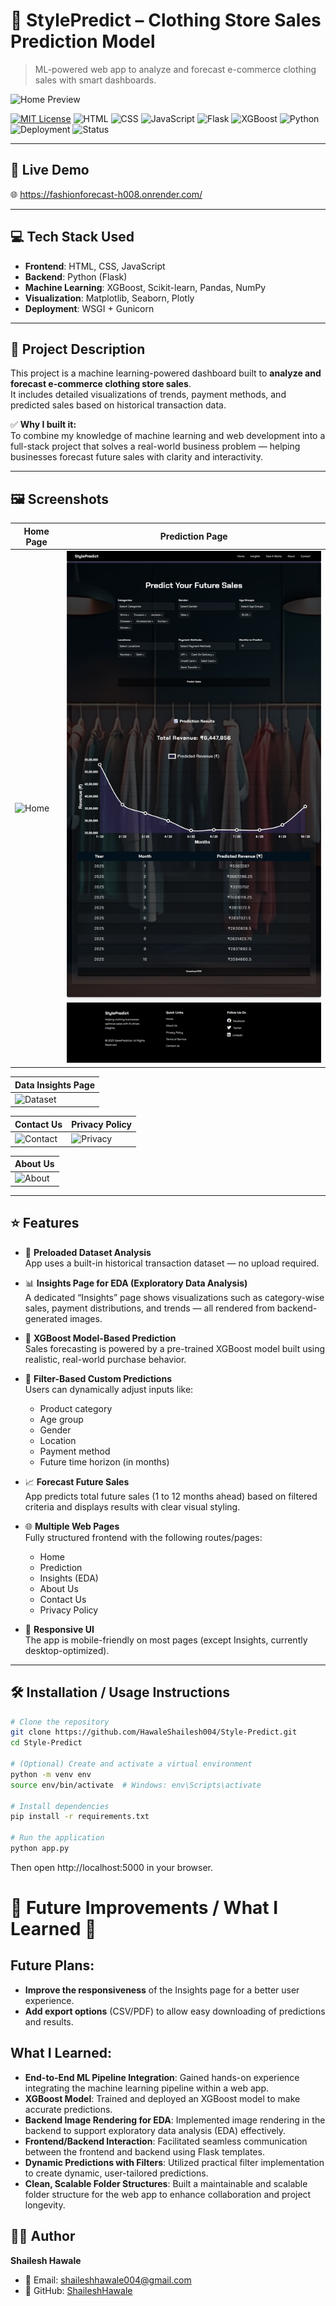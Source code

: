 # 👗 StylePredict – Clothing Store Sales Prediction Model

> ML-powered web app to analyze and forecast e-commerce clothing sales with smart dashboards.

![Home Preview](screenshots/HomePage.png)

[![MIT License](https://img.shields.io/badge/License-MIT-blue.svg)](LICENSE)
![HTML](https://img.shields.io/badge/HTML-5-E34F26?logo=html5&logoColor=white)
![CSS](https://img.shields.io/badge/CSS-3-1572B6?logo=css3&logoColor=white)
![JavaScript](https://img.shields.io/badge/JavaScript-ES6-F7DF1E?logo=javascript&logoColor=yellow)
![Flask](https://img.shields.io/badge/Backend-Flask-000000?logo=flask)
![XGBoost](https://img.shields.io/badge/Model-XGBoost-orange)
![Python](https://img.shields.io/badge/Python-3.10-blue?logo=python)
![Deployment](https://img.shields.io/badge/Deployed%20On-Render-430098?logo=render)
![Status](https://img.shields.io/badge/Status-Active-brightgreen)

---

## 🔗 Live Demo  
🌐 https://fashionforecast-h008.onrender.com/

---

## 💻 Tech Stack Used

- **Frontend**: HTML, CSS, JavaScript
- **Backend**: Python (Flask)
- **Machine Learning**: XGBoost, Scikit-learn, Pandas, NumPy
- **Visualization**: Matplotlib, Seaborn, Plotly
- **Deployment**: WSGI + Gunicorn

---

## 📌 Project Description

This project is a machine learning-powered dashboard built to **analyze and forecast e-commerce clothing store sales**.  
It includes detailed visualizations of trends, payment methods, and predicted sales based on historical transaction data.  

✅ **Why I built it:**  
To combine my knowledge of machine learning and web development into a full-stack project that solves a real-world business problem — helping businesses forecast future sales with clarity and interactivity.

---

## 🖼️ Screenshots

| Home Page | Prediction Page |
|-----------|------------------|
| ![Home](screenshots/HomePage.png) | ![Predict](screenshots/Prediction.png) |

| Data Insights Page |
|--------------------|
| ![Dataset](screenshots/datainsights.png) |

| Contact Us | Privacy Policy |
|------------|----------------|
| ![Contact](screenshots/contact.png) | ![Privacy](screenshots/privacy-policy.png) |

| About Us |
|----------|
| ![About](screenshots/about.png) |


---

## ⭐ Features

- 📂 **Preloaded Dataset Analysis**  
  App uses a built-in historical transaction dataset — no upload required.

- 📊 **Insights Page for EDA (Exploratory Data Analysis)**  
  A dedicated “Insights” page shows visualizations such as category-wise sales, payment distributions, and trends — all rendered from backend-generated images.

- 🤖 **XGBoost Model-Based Prediction**  
  Sales forecasting is powered by a pre-trained XGBoost model built using realistic, real-world purchase behavior.

- 🎯 **Filter-Based Custom Predictions**  
  Users can dynamically adjust inputs like:
  - Product category  
  - Age group  
  - Gender  
  - Location  
  - Payment method  
  - Future time horizon (in months)

- 📈 **Forecast Future Sales**  
  App predicts total future sales (1 to 12 months ahead) based on filtered criteria and displays results with clear visual styling.

- 🌐 **Multiple Web Pages**  
  Fully structured frontend with the following routes/pages:
  - Home  
  - Prediction  
  - Insights (EDA)  
  - About Us  
  - Contact Us  
  - Privacy Policy  

- 📱 **Responsive UI**  
  The app is mobile-friendly on most pages (except Insights, currently desktop-optimized).

---

## 🛠 Installation / Usage Instructions


```bash
# Clone the repository
git clone https://github.com/HawaleShailesh004/Style-Predict.git
cd Style-Predict

# (Optional) Create and activate a virtual environment
python -m venv env
source env/bin/activate  # Windows: env\Scripts\activate

# Install dependencies
pip install -r requirements.txt

# Run the application
python app.py

```
Then open http://localhost:5000 in your browser.

# 🚧 Future Improvements / What I Learned 🔧

## Future Plans:
- **Improve the responsiveness** of the Insights page for a better user experience.
- **Add export options** (CSV/PDF) to allow easy downloading of predictions and results.

## What I Learned:
- **End-to-End ML Pipeline Integration**: Gained hands-on experience integrating the machine learning pipeline within a web app.
- **XGBoost Model**: Trained and deployed an XGBoost model to make accurate predictions.
- **Backend Image Rendering for EDA**: Implemented image rendering in the backend to support exploratory data analysis (EDA) effectively.
- **Frontend/Backend Interaction**: Facilitated seamless communication between the frontend and backend using Flask templates.
- **Dynamic Predictions with Filters**: Utilized practical filter implementation to create dynamic, user-tailored predictions.
- **Clean, Scalable Folder Structures**: Built a maintainable and scalable folder structure for the web app to enhance collaboration and project longevity.

## 🙋‍♂️ Author

**Shailesh Hawale**

- 📧 Email: [shaileshhawale004@gmail.com](mailto:shaileshhawale004@gmail.com)  
- 🐙 GitHub: [ShaileshHawale](https://github.com/HawaleShailesh004)

